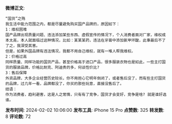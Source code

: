 **微博正文**: 
```
“国货”之殇
我生活中能力范围之内，都是尽量避免购买国产品牌的，原因如下：
1：维权困难
国产品牌出现质量问题、违法添加某些东西、虚假宣传的情况下，个人消费者面对厂家，维权成本太高，本人就面临过这种情况，比如：某某某药，违法在牙膏中添加氨甲环酸，此事最后不了了之，我深受其害。
但是，如果外国品牌有违法情况，我都不用自己维权，就有一堆人帮我维权。
2：价格过高
同样质量、同样功能的国货产品，甚至价格高于进口产品，很多服装衣物也是如此，一些主打国货的服装品牌，价格比耐克、阿迪贵的多，何谈性价比?
3：售后保障
外资品牌，大多企业经营历史较长，你不用担心它明年倒闭了，或者售后没了，而有些主打国货的品牌，过几年一看，品牌都没了，你买的那些玩意，直接没售后了。
结语：
作为消费者，趋利避害，这是人之常情，只有有了竞争，国货才会变好，竞争是啥? 就是谁好选谁。
```
**发布时间**: 2024-02-02 10:06:00
**发布工具**: iPhone 15 Pro
**点赞数**: 325
**转发数**: 8
**评论数**: 72
